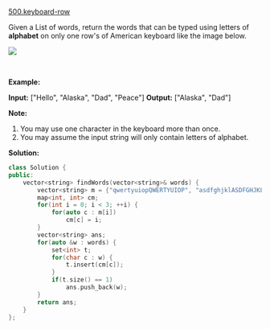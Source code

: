 [500.keyboard-row](https://leetcode.com/problems/keyboard-row/)  

Given a List of words, return the words that can be typed using letters of **alphabet** on only one row's of American keyboard like the image below.

![](https://assets.leetcode.com/uploads/2018/10/12/keyboard.png)

 

**Example:**

**Input:** \["Hello", "Alaska", "Dad", "Peace"\]
**Output:** \["Alaska", "Dad"\]

**Note:**

1.  You may use one character in the keyboard more than once.
2.  You may assume the input string will only contain letters of alphabet.  



**Solution:**  

```cpp
class Solution {
public:
    vector<string> findWords(vector<string>& words) {
        vector<string> m = {"qwertyuiopQWERTYUIOP", "asdfghjklASDFGHJKL", "zxcvbnmZXCVBNM"};
        map<int, int> cm;
        for(int i = 0; i < 3; ++i) {
            for(auto c : m[i])
                cm[c] = i;
        }
        vector<string> ans;
        for(auto &w : words) {
            set<int> t;
            for(char c : w) {
                t.insert(cm[c]);
            }
            if(t.size() == 1)
                ans.push_back(w);
        }
        return ans;
    }
};
```
      